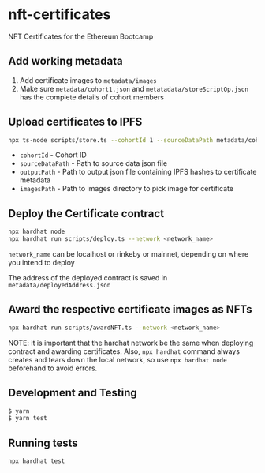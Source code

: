 # nft-certificates

NFT Certificates for the Ethereum Bootcamp

## Add working metadata

1. Add certificate images to `metadata/images`
2. Make sure `metadata/cohort1.json` and `metatadata/storeScriptOp.json` has the complete details of cohort members

## Upload certificates to IPFS

```sh
npx ts-node scripts/store.ts --cohortId 1 --sourceDataPath metadata/cohort1.json --outputPath metadata/newOutput.json --imagesPath metadata/images
```

- `cohortId` - Cohort ID
- `sourceDataPath` - Path to source data json file
- `outputPath` - Path to output json file containing IPFS hashes to certificate metadata
- `imagesPath` - Path to images directory to pick image for certificate

## Deploy the Certificate contract

```sh
npx hardhat node
npx hardhat run scripts/deploy.ts --network <network_name>
```

`network_name` can be localhost or rinkeby or mainnet, depending on where you intend to deploy

The address of the deployed contract is saved in `metadata/deployedAddress.json`

## Award the respective certificate images as NFTs

```sh 
npx hardhat run scripts/awardNFT.ts --network <network_name>
```

NOTE: it is important that the hardhat network be the same when deploying contract and awarding certificates. Also, `npx hardhat` command always creates and tears down the local network, so use `npx hardhat node` beforehand to avoid errors.

## Development and Testing

```sh
$ yarn
$ yarn test
```

## Running tests
```sh
npx hardhat test
```